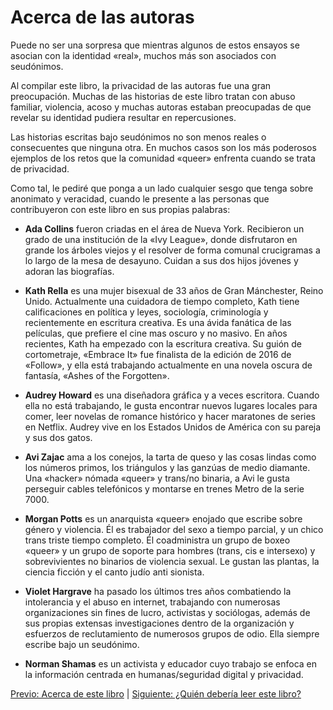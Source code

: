 # Acerca de las autoras

Puede no ser una sorpresa que mientras algunos de estos ensayos se asocian con
la identidad «real», muchos más son asociados con seudónimos.

Al compilar este libro, la privacidad de las autoras fue una gran preocupación.
Muchas de las historias de este libro tratan con abuso familiar, violencia,
acoso y muchas autoras estaban preocupadas de que revelar su identidad pudiera
resultar en repercusiones.

Las historias escritas bajo seudónimos no son menos reales o consecuentes que
ninguna otra. En muchos casos son los más poderosos ejemplos de los retos que
la comunidad «queer» enfrenta cuando se trata de privacidad.

Como tal, le pediré que ponga a un lado cualquier sesgo que tenga sobre
anonimato y veracidad, cuando le presente a las personas que contribuyeron con
este libro en sus propias palabras:

 * **Ada Collins** fueron criadas en el área de Nueva York. Recibieron un grado
   de una institución de la «Ivy League», donde disfrutaron en grande los
   árboles viejos y el resolver de forma comunal crucigramas a lo largo de la
   mesa de desayuno. Cuidan a sus dos hijos jóvenes y adoran las biografías.

 * **Kath Rella** es una mujer bisexual de 33 años de Gran Mánchester, Reino
   Unido. Actualmente una cuidadora de tiempo completo, Kath tiene
   calificaciones en política y leyes, sociología, criminología y recientemente
   en escritura creativa. Es una ávida fanática de las películas, que prefiere
   el cine mas oscuro y no masivo. En años recientes, Kath ha empezado con la
   escritura creativa. Su guión de cortometraje, «Embrace It» fue finalista de
   la edición de 2016 de «Follow», y ella está trabajando actualmente en una
   novela oscura de fantasía, «Ashes of the Forgotten».

 * **Audrey Howard** es una diseñadora gráfica y a veces escritora. Cuando ella
   no está trabajando, le gusta encontrar nuevos lugares locales para comer,
   leer novelas de romance histórico y hacer maratones de series en Netflix.
   Audrey vive en los Estados Unidos de América con su pareja y sus dos gatos.

 * **Avi Zajac** ama a los conejos, la tarta de queso y las cosas lindas como
   los números primos, los triángulos y las ganzúas de medio diamante. Una
   «hacker» nómada «queer» y trans/no binaria, a Avi le gusta perseguir cables
   telefónicos y montarse en trenes Metro de la serie 7000.

 * **Morgan Potts** es un anarquista «queer» enojado que escribe sobre género
   y violencia. Él es trabajador del sexo a tiempo parcial, y un chico trans
   triste tiempo completo. Él coadministra un grupo de boxeo «queer» y un grupo
   de soporte para hombres (trans, cis e intersexo) y sobrevivientes no
   binarios de violencia sexual. Le gustan las plantas, la ciencia ficción y
   el canto judío anti sionista.

 * **Violet Hargrave** ha pasado los últimos tres años combatiendo la
   intolerancia y el abuso en internet, trabajando con numerosas organizaciones
   sin fines de lucro, activistas y sociólogas, además de sus propias extensas
   investigaciones dentro de la organización y esfuerzos de reclutamiento de
   numerosos grupos de odio. Ella siempre escribe bajo un seudónimo.

 * **Norman Shamas** es un activista y educador cuyo trabajo se enfoca en la
   información centrada en humanas/seguridad digital y privacidad.
   

[Previo: Acerca de este libro](acerca-del-libro.md) | [Siguiente: ¿Quién debería leer este libro?](quien-deberia-leer.md)